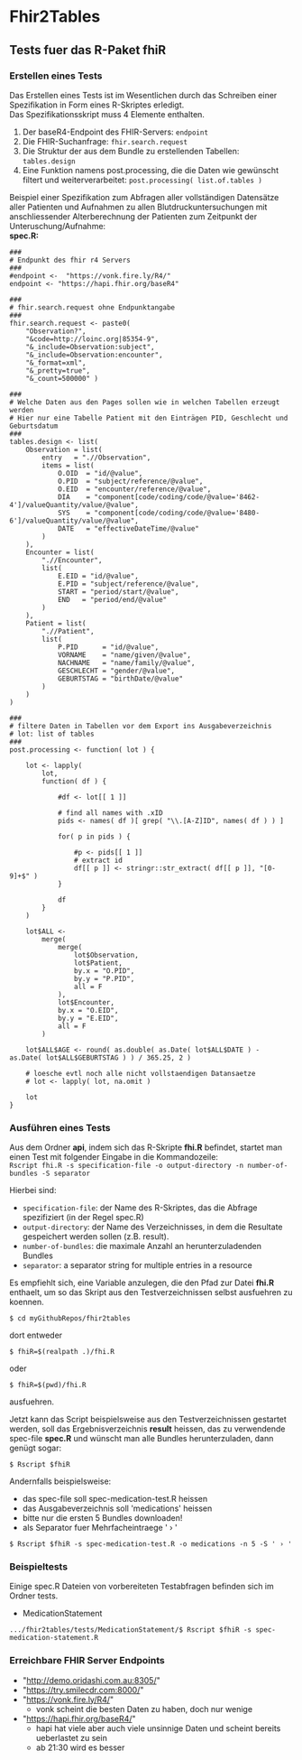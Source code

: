 # Fhir2Tables

## Tests fuer das R-Paket fhiR
### Erstellen eines Tests
Das Erstellen eines Tests ist im Wesentlichen durch das Schreiben einer Spezifikation in Form eines R-Skriptes erledigt.  
Das Spezifikationsskript muss 4 Elemente enthalten.

1. Der baseR4-Endpoint des FHIR-Servers:
```endpoint```
2. Die FHIR-Suchanfrage:
```fhir.search.request```
3. Die Struktur der aus dem Bundle zu erstellenden Tabellen:
```tables.design```
4. Eine Funktion namens post.processing, die die Daten wie gewünscht filtert und weiterverarbeitet:
```post.processing( list.of.tables )```  

Beispiel einer Spezifikation zum Abfragen aller vollständigen Datensätze aller Patienten und Aufnahmen zu allen Blutdruckuntersuchungen mit anschliessender Alterberechnung der Patienten zum Zeitpunkt der Unteruschung/Aufnahme:  
**spec.R:**

```
###
# Endpunkt des fhir r4 Servers
###
#endpoint <-  "https://vonk.fire.ly/R4/"
endpoint <- "https://hapi.fhir.org/baseR4"

###
# fhir.search.request ohne Endpunktangabe
###
fhir.search.request <- paste0(
	"Observation?",
	"&code=http://loinc.org|85354-9",
	"&_include=Observation:subject",
	"&_include=Observation:encounter",
	"&_format=xml",
	"&_pretty=true",
	"&_count=500000" )

###
# Welche Daten aus den Pages sollen wie in welchen Tabellen erzeugt werden
# Hier nur eine Tabelle Patient mit den Einträgen PID, Geschlecht und Geburtsdatum
###
tables.design <- list(
	Observation = list(
		entry   = ".//Observation",
		items = list(
			O.OID  = "id/@value",
			O.PID  = "subject/reference/@value",
			O.EID  = "encounter/reference/@value",
			DIA    = "component[code/coding/code/@value='8462-4']/valueQuantity/value/@value",
			SYS    = "component[code/coding/code/@value='8480-6']/valueQuantity/value/@value",
			DATE   = "effectiveDateTime/@value"
		)
	),
	Encounter = list(
		".//Encounter",
		list(
			E.EID = "id/@value",
			E.PID = "subject/reference/@value",
			START = "period/start/@value",
			END   = "period/end/@value"
		)
	),
	Patient = list(
		".//Patient",
		list(
			P.PID      = "id/@value",
			VORNAME    = "name/given/@value",
			NACHNAME   = "name/family/@value",
			GESCHLECHT = "gender/@value",
			GEBURTSTAG = "birthDate/@value"
		)
	)
)

###
# filtere Daten in Tabellen vor dem Export ins Ausgabeverzeichnis
# lot: list of tables
###
post.processing <- function( lot ) {

	lot <- lapply(
		lot,
		function( df ) {

			#df <- lot[[ 1 ]]

			# find all names with .xID
			pids <- names( df )[ grep( "\\.[A-Z]ID", names( df ) ) ]

			for( p in pids ) {

				#p <- pids[[ 1 ]]
				# extract id
				df[[ p ]] <- stringr::str_extract( df[[ p ]], "[0-9]+$" )
			}

			df
		}
	)

	lot$ALL <-
		merge(
			merge(
				lot$Observation,
				lot$Patient,
				by.x = "O.PID",
				by.y = "P.PID",
				all = F
			),
			lot$Encounter,
			by.x = "O.EID",
			by.y = "E.EID",
			all = F
		)

	lot$ALL$AGE <- round( as.double( as.Date( lot$ALL$DATE ) - as.Date( lot$ALL$GEBURTSTAG ) ) / 365.25, 2 )

	# loesche evtl noch alle nicht vollstaendigen Datansaetze
	# lot <- lapply( lot, na.omit )

	lot
}

```
### Ausführen eines Tests
Aus dem Ordner **api**, indem sich das R-Skripte **fhi.R** befindet, startet man einen Test mit folgender Eingabe in die Kommandozeile:  
```Rscript fhi.R -s specification-file -o output-directory -n number-of-bundles -S separator```  

Hierbei sind:  
  - ```specification-file```: der Name des R-Skriptes, das die Abfrage spezifiziert (in der Regel spec.R)  
  - ```output-directory```: der Name des Verzeichnisses, in dem die Resultate gespeichert werden sollen (z.B. result).  
  - ```number-of-bundles```: die maximale Anzahl an herunterzuladenden Bundles  
  - ```separator```: a separator string for multiple entries in a resource  

Es empfiehlt sich, eine Variable anzulegen, die den Pfad zur Datei **fhi.R** enthaelt, um so das Skript aus den Testverzeichnissen selbst ausfuehren zu koennen.
```
$ cd myGithubRepos/fhir2tables
```  
dort entweder
```
$ fhiR=$(realpath .)/fhi.R
```  
oder  
```
$ fhiR=$(pwd)/fhi.R
```
ausfuehren.  

Jetzt kann das Script beispielsweise aus den Testverzeichnissen gestartet werden, soll das Ergebnisverzeichnis **result** heissen, das zu verwendende spec-file **spec.R** und wünscht man alle Bundles herunterzuladen, dann genügt sogar:
```
$ Rscript $fhiR
```
Andernfalls beispielsweise:  
- das spec-file soll spec-medication-test.R heissen
- das Ausgabeverzeichnis soll 'medications' heissen
- bitte nur die ersten 5 Bundles downloaden!
- als Separator fuer Mehrfacheintraege ' › '
```
$ Rscript $fhiR -s spec-medication-test.R -o medications -n 5 -S ' › '
```

### Beispieltests
Einige spec.R Dateien von vorbereiteten Testabfragen befinden sich im Ordner tests.   
- MedicationStatement
```
.../fhir2tables/tests/MedicationStatement/$ Rscript $fhiR -s spec-medication-statement.R
```


### Erreichbare FHIR Server Endpoints  
  - "http://demo.oridashi.com.au:8305/"  
  - "https://try.smilecdr.com:8000/"  
  - "https://vonk.fire.ly/R4/"  
    - vonk scheint die besten Daten zu haben, doch nur wenige  
  - "https://hapi.fhir.org/baseR4/"  
    - hapi hat viele aber auch viele unsinnige Daten und scheint bereits ueberlastet zu sein
	- ab 21:30 wird es besser  
